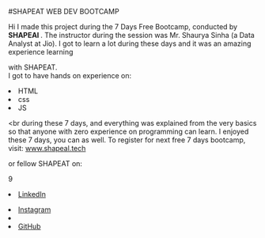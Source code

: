 #SHAPEAT WEB DEV BOOTCAMP

Hi I made this project during the 7 Days Free Bootcamp, conducted by <b> SHAPEAI </b>. The instructor during the session was Mr. Shaurya Sinha (a Data Analyst at Jio). I got to learn a lot during these days and it was an amazing experience learning

with SHAPEAT. <br>I got to have hands on experience on:

<LI>HTML
<li> css
 <li> JS

<br during these 7 days, and everything was explained from the very basics so that anyone with zero experience on programming can learn. I enjoyed these 7 days, you can as well. To register for next free 7 days bootcamp, visit: www.shapeal.tech

or fellow SHAPEAT on:

9 <li><a href="https://in.linkedin.com/company/shapeal">LinkedIn</a> 
  <li><a href="https://www.instagram.com/shape.al/?hl=en">Instagram</a> 
  <li> <a 
href="https://www.youtube.com/channel/UCTUVOL TeuDX0cbmISPdA" YouTu be</a>
 <li><a href="https://github.com/shapeal">GitHub</a>
